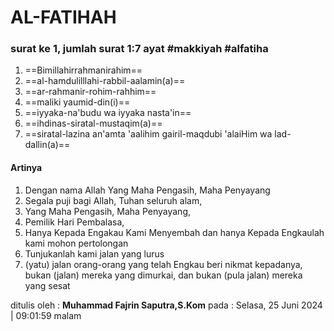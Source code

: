 # AL-FATIHAH

### surat ke 1,  jumlah surat 1:7 ayat  #makkiyah #alfatiha 
1. ==Bimillahirrahmanirahim==
2.  ==al-hamdulilllahi-rabbil-aalamin(a)==
3. ==ar-rahmanir-rohim-rahhim==
4. ==maliki yaumid-din(i)==
5. ==iyyaka-na'budu wa iyyaka nasta'in==
6. ==ihdinas-siratal-mustaqim(a)==
7. ==siratal-lazina an'amta 'aalihim gairil-maqdubi 'alaiHim wa lad-dallin(a)==

#### Artinya
1. Dengan nama Allah Yang Maha Pengasih, Maha Penyayang
2. Segala puji bagi Allah, Tuhan seluruh alam,
3. Yang Maha Pengasih, Maha Penyayang,
4. Pemilik Hari Pembalasa,
5. Hanya Kepada Engakau Kami Menyembah dan hanya Kepada Engkaulah kami mohon pertolongan
6. Tunjukanlah kami jalan yang lurus
7. (yatu) jalan orang-orang yang telah Engkau beri nikmat kepadanya, bukan (jalan) mereka yang dimurkai, dan bukan (pula jalan) mereka yang sesat


ditulis oleh : **Muhammad Fajrin Saputra,S.Kom**
pada : Selasa, 25 Juni  2024 | 09:01:59 malam